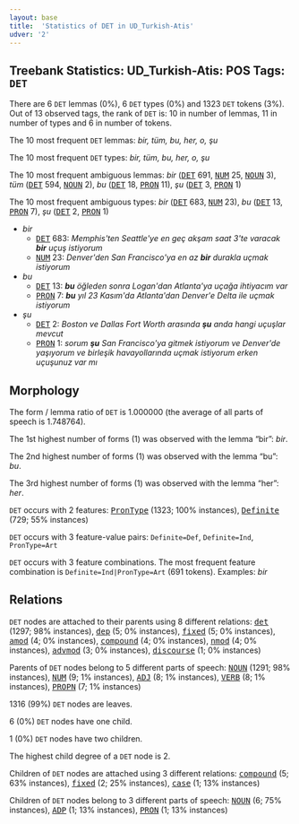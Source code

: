 ```yaml
---
layout: base
title:  'Statistics of DET in UD_Turkish-Atis'
udver: '2'
---
```


## Treebank Statistics: UD_Turkish-Atis: POS Tags: `DET`

There are 6 `DET` lemmas (0%), 6 `DET` types (0%) and 1323 `DET` tokens (3%).
Out of 13 observed tags, the rank of `DET` is: 10 in number of lemmas, 11 in number of types and 6 in number of tokens.

The 10 most frequent `DET` lemmas: <em>bir, tüm, bu, her, o, şu</em>

The 10 most frequent `DET` types:  <em>bir, tüm, bu, her, o, şu</em>

The 10 most frequent ambiguous lemmas: <em>bir</em> (<tt><a href="tr_atis-pos-DET.html">DET</a></tt> 691, <tt><a href="tr_atis-pos-NUM.html">NUM</a></tt> 25, <tt><a href="tr_atis-pos-NOUN.html">NOUN</a></tt> 3), <em>tüm</em> (<tt><a href="tr_atis-pos-DET.html">DET</a></tt> 594, <tt><a href="tr_atis-pos-NOUN.html">NOUN</a></tt> 2), <em>bu</em> (<tt><a href="tr_atis-pos-DET.html">DET</a></tt> 18, <tt><a href="tr_atis-pos-PRON.html">PRON</a></tt> 11), <em>şu</em> (<tt><a href="tr_atis-pos-DET.html">DET</a></tt> 3, <tt><a href="tr_atis-pos-PRON.html">PRON</a></tt> 1)

The 10 most frequent ambiguous types:  <em>bir</em> (<tt><a href="tr_atis-pos-DET.html">DET</a></tt> 683, <tt><a href="tr_atis-pos-NUM.html">NUM</a></tt> 23), <em>bu</em> (<tt><a href="tr_atis-pos-DET.html">DET</a></tt> 13, <tt><a href="tr_atis-pos-PRON.html">PRON</a></tt> 7), <em>şu</em> (<tt><a href="tr_atis-pos-DET.html">DET</a></tt> 2, <tt><a href="tr_atis-pos-PRON.html">PRON</a></tt> 1)


* <em>bir</em>
  * <tt><a href="tr_atis-pos-DET.html">DET</a></tt> 683: <em>Memphis'ten Seattle'ye en geç akşam saat 3'te varacak <b>bir</b> uçuş istiyorum</em>
  * <tt><a href="tr_atis-pos-NUM.html">NUM</a></tt> 23: <em>Denver'den San Francisco'ya en az <b>bir</b> durakla uçmak istiyorum</em>
* <em>bu</em>
  * <tt><a href="tr_atis-pos-DET.html">DET</a></tt> 13: <em><b>bu</b> öğleden sonra Logan'dan Atlanta'ya uçağa ihtiyacım var</em>
  * <tt><a href="tr_atis-pos-PRON.html">PRON</a></tt> 7: <em><b>bu</b> yıl 23 Kasım'da Atlanta'dan Denver'e Delta ile uçmak istiyorum</em>
* <em>şu</em>
  * <tt><a href="tr_atis-pos-DET.html">DET</a></tt> 2: <em>Boston ve Dallas Fort Worth arasında <b>şu</b> anda hangi uçuşlar mevcut</em>
  * <tt><a href="tr_atis-pos-PRON.html">PRON</a></tt> 1: <em>sorum <b>şu</b> San Francisco'ya gitmek istiyorum ve Denver'de yaşıyorum ve birleşik havayollarında uçmak istiyorum erken uçuşunuz var mı</em>

## Morphology

The form / lemma ratio of `DET` is 1.000000 (the average of all parts of speech is 1.748764).

The 1st highest number of forms (1) was observed with the lemma “bir”: <em>bir</em>.

The 2nd highest number of forms (1) was observed with the lemma “bu”: <em>bu</em>.

The 3rd highest number of forms (1) was observed with the lemma “her”: <em>her</em>.

`DET` occurs with 2 features: <tt><a href="tr_atis-feat-PronType.html">PronType</a></tt> (1323; 100% instances), <tt><a href="tr_atis-feat-Definite.html">Definite</a></tt> (729; 55% instances)

`DET` occurs with 3 feature-value pairs: `Definite=Def`, `Definite=Ind`, `PronType=Art`

`DET` occurs with 3 feature combinations.
The most frequent feature combination is `Definite=Ind|PronType=Art` (691 tokens).
Examples: <em>bir</em>


## Relations

`DET` nodes are attached to their parents using 8 different relations: <tt><a href="tr_atis-dep-det.html">det</a></tt> (1297; 98% instances), <tt><a href="tr_atis-dep-dep.html">dep</a></tt> (5; 0% instances), <tt><a href="tr_atis-dep-fixed.html">fixed</a></tt> (5; 0% instances), <tt><a href="tr_atis-dep-amod.html">amod</a></tt> (4; 0% instances), <tt><a href="tr_atis-dep-compound.html">compound</a></tt> (4; 0% instances), <tt><a href="tr_atis-dep-nmod.html">nmod</a></tt> (4; 0% instances), <tt><a href="tr_atis-dep-advmod.html">advmod</a></tt> (3; 0% instances), <tt><a href="tr_atis-dep-discourse.html">discourse</a></tt> (1; 0% instances)

Parents of `DET` nodes belong to 5 different parts of speech: <tt><a href="tr_atis-pos-NOUN.html">NOUN</a></tt> (1291; 98% instances), <tt><a href="tr_atis-pos-NUM.html">NUM</a></tt> (9; 1% instances), <tt><a href="tr_atis-pos-ADJ.html">ADJ</a></tt> (8; 1% instances), <tt><a href="tr_atis-pos-VERB.html">VERB</a></tt> (8; 1% instances), <tt><a href="tr_atis-pos-PROPN.html">PROPN</a></tt> (7; 1% instances)

1316 (99%) `DET` nodes are leaves.

6 (0%) `DET` nodes have one child.

1 (0%) `DET` nodes have two children.

The highest child degree of a `DET` node is 2.

Children of `DET` nodes are attached using 3 different relations: <tt><a href="tr_atis-dep-compound.html">compound</a></tt> (5; 63% instances), <tt><a href="tr_atis-dep-fixed.html">fixed</a></tt> (2; 25% instances), <tt><a href="tr_atis-dep-case.html">case</a></tt> (1; 13% instances)

Children of `DET` nodes belong to 3 different parts of speech: <tt><a href="tr_atis-pos-NOUN.html">NOUN</a></tt> (6; 75% instances), <tt><a href="tr_atis-pos-ADP.html">ADP</a></tt> (1; 13% instances), <tt><a href="tr_atis-pos-PRON.html">PRON</a></tt> (1; 13% instances)

